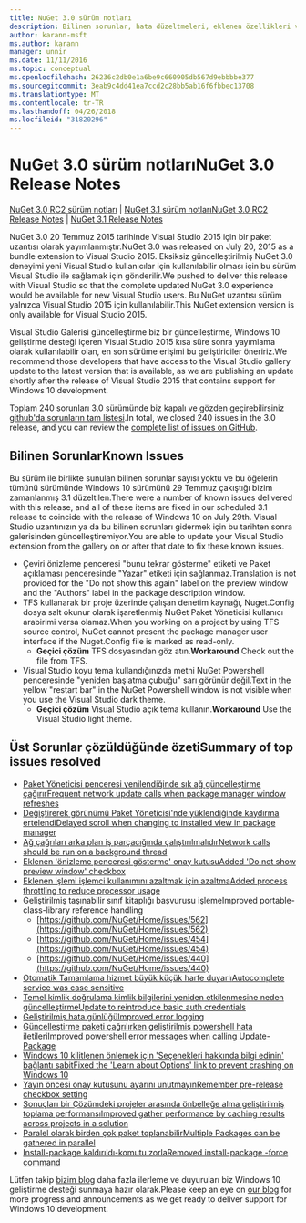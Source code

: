```yaml
---
title: NuGet 3.0 sürüm notları
description: Bilinen sorunlar, hata düzeltmeleri, eklenen özellikleri ve dcr NuGet 3.0.0 dahil etmek için sürüm notları.
author: karann-msft
ms.author: karann
manager: unnir
ms.date: 11/11/2016
ms.topic: conceptual
ms.openlocfilehash: 26236c2db0e1a6be9c660905db567d9ebbbbe377
ms.sourcegitcommit: 3eab9c4dd41ea7ccd2c28bb5ab16f6fbbec13708
ms.translationtype: MT
ms.contentlocale: tr-TR
ms.lasthandoff: 04/26/2018
ms.locfileid: "31820296"
---
```

# <a name="nuget-30-release-notes"></a><span data-ttu-id="f00ed-103">NuGet 3.0 sürüm notları</span><span class="sxs-lookup"><span data-stu-id="f00ed-103">NuGet 3.0 Release Notes</span></span>

<span data-ttu-id="f00ed-104">[NuGet 3.0 RC2 sürüm notları](../release-notes/nuget-3.0-RC2.md) | [NuGet 3.1 sürüm notları](../release-notes/nuget-3.1.md)</span><span class="sxs-lookup"><span data-stu-id="f00ed-104">[NuGet 3.0 RC2 Release Notes](../release-notes/nuget-3.0-RC2.md) | [NuGet 3.1 Release Notes](../release-notes/nuget-3.1.md)</span></span>

<span data-ttu-id="f00ed-105">NuGet 3.0 20 Temmuz 2015 tarihinde Visual Studio 2015 için bir paket uzantısı olarak yayımlanmıştır.</span><span class="sxs-lookup"><span data-stu-id="f00ed-105">NuGet 3.0 was released on July 20, 2015 as a bundle extension to Visual Studio 2015.</span></span> <span data-ttu-id="f00ed-106">Eksiksiz güncelleştirilmiş NuGet 3.0 deneyimi yeni Visual Studio kullanıcılar için kullanılabilir olması için bu sürüm Visual Studio ile sağlamak için gönderilir.</span><span class="sxs-lookup"><span data-stu-id="f00ed-106">We pushed to deliver this release with Visual Studio so that the complete updated NuGet 3.0 experience would be available for new Visual Studio users.</span></span> <span data-ttu-id="f00ed-107">Bu NuGet uzantısı sürüm yalnızca Visual Studio 2015 için kullanılabilir.</span><span class="sxs-lookup"><span data-stu-id="f00ed-107">This NuGet extension version is only available for Visual Studio 2015.</span></span>

<span data-ttu-id="f00ed-108">Visual Studio Galerisi güncelleştirme biz bir güncelleştirme, Windows 10 geliştirme desteği içeren Visual Studio 2015 kısa süre sonra yayımlama olarak kullanılabilir olan, en son sürüme erişimi bu geliştiriciler öneririz.</span><span class="sxs-lookup"><span data-stu-id="f00ed-108">We recommend those developers that have access to the Visual Studio gallery update to the latest version that is available, as we are publishing an update shortly after the release of Visual Studio 2015 that contains support for Windows 10 development.</span></span>

<span data-ttu-id="f00ed-109">Toplam 240 sorunları 3.0 sürümünde biz kapalı ve gözden geçirebilirsiniz [github'da sorunların tam listesi](https://github.com/NuGet/Home/issues?q=milestone%3A3.0.0-RTM+is%3Aclosed).</span><span class="sxs-lookup"><span data-stu-id="f00ed-109">In total, we closed 240 issues in the 3.0 release, and you can review the [complete list of issues on GitHub](https://github.com/NuGet/Home/issues?q=milestone%3A3.0.0-RTM+is%3Aclosed).</span></span>

## <a name="known-issues"></a><span data-ttu-id="f00ed-110">Bilinen Sorunlar</span><span class="sxs-lookup"><span data-stu-id="f00ed-110">Known Issues</span></span>

<span data-ttu-id="f00ed-111">Bu sürüm ile birlikte sunulan bilinen sorunlar sayısı yoktu ve bu öğelerin tümünü sürümünde Windows 10 sürümünü 29 Temmuz çakıştığı bizim zamanlanmış 3.1 düzeltilen.</span><span class="sxs-lookup"><span data-stu-id="f00ed-111">There were a number of known issues delivered with this release, and all of these items are fixed in our scheduled 3.1 release to coincide with the release of Windows 10 on July 29th.</span></span>  <span data-ttu-id="f00ed-112">Visual Studio uzantınızın ya da bu bilinen sorunları gidermek için bu tarihten sonra galerisinden güncelleştiremiyor.</span><span class="sxs-lookup"><span data-stu-id="f00ed-112">You are able to update your Visual Studio extension from the gallery on or after that date to fix these known issues.</span></span>

*  <span data-ttu-id="f00ed-113">Çeviri önizleme penceresi "bunu tekrar gösterme" etiketi ve Paket açıklaması penceresinde "Yazar" etiketi için sağlanmaz.</span><span class="sxs-lookup"><span data-stu-id="f00ed-113">Translation is not provided for the "Do not show this again" label on the preview window and the "Authors" label in the package description window.</span></span>
*  <span data-ttu-id="f00ed-114">TFS kullanarak bir proje üzerinde çalışan denetim kaynağı, Nuget.Config dosya salt okunur olarak işaretlenmiş NuGet Paket Yöneticisi kullanıcı arabirimi varsa olamaz.</span><span class="sxs-lookup"><span data-stu-id="f00ed-114">When you working on a project by using TFS source control, NuGet cannot present the package manager user interface if the Nuget.Config file is marked as read-only.</span></span>
   * <span data-ttu-id="f00ed-115">**Geçici çözüm** TFS dosyasından göz atın.</span><span class="sxs-lookup"><span data-stu-id="f00ed-115">**Workaround** Check out the file from TFS.</span></span>
*  <span data-ttu-id="f00ed-116">Visual Studio koyu tema kullandığınızda metni NuGet Powershell penceresinde "yeniden başlatma çubuğu" sarı görünür değil.</span><span class="sxs-lookup"><span data-stu-id="f00ed-116">Text in the yellow "restart bar" in the NuGet Powershell window is not visible when you use the Visual Studio dark theme.</span></span>
   * <span data-ttu-id="f00ed-117">**Geçici çözüm** Visual Studio açık tema kullanın.</span><span class="sxs-lookup"><span data-stu-id="f00ed-117">**Workaround** Use the Visual Studio light theme.</span></span>


## <a name="summary-of-top-issues-resolved"></a><span data-ttu-id="f00ed-118">Üst Sorunlar çözüldüğünde özeti</span><span class="sxs-lookup"><span data-stu-id="f00ed-118">Summary of top issues resolved</span></span>

* [<span data-ttu-id="f00ed-119">Paket Yöneticisi penceresi yenilendiğinde sık ağ güncelleştirme çağırır</span><span class="sxs-lookup"><span data-stu-id="f00ed-119">Frequent network update calls when package manager window refreshes</span></span>](https://github.com/NuGet/Home/issues/515)
* [<span data-ttu-id="f00ed-120">Değiştirerek görünümü Paket Yöneticisi'nde yüklendiğinde kaydırma ertelendi</span><span class="sxs-lookup"><span data-stu-id="f00ed-120">Delayed scroll when changing to installed view in package manager</span></span>](https://github.com/NuGet/Home/issues/519)
* [<span data-ttu-id="f00ed-121">Ağ çağrıları arka plan iş parçacığında çalıştırılmalıdır</span><span class="sxs-lookup"><span data-stu-id="f00ed-121">Network calls should be run on a background thread</span></span>](https://github.com/NuGet/Home/issues/516)
* [<span data-ttu-id="f00ed-122">Eklenen 'önizleme penceresi gösterme' onay kutusu</span><span class="sxs-lookup"><span data-stu-id="f00ed-122">Added 'Do not show preview window' checkbox</span></span>](https://github.com/NuGet/Home/issues/566)
* [<span data-ttu-id="f00ed-123">Eklenen işlemi işlemci kullanımını azaltmak için azaltma</span><span class="sxs-lookup"><span data-stu-id="f00ed-123">Added process throttling to reduce processor usage</span></span>](https://github.com/NuGet/Home/issues/356)
* <span data-ttu-id="f00ed-124">Geliştirilmiş taşınabilir sınıf kitaplığı başvurusu işleme</span><span class="sxs-lookup"><span data-stu-id="f00ed-124">Improved portable-class-library reference handling</span></span>
    * [https://github.com/NuGet/Home/issues/562](https://github.com/NuGet/Home/issues/562)
    * [https://github.com/NuGet/Home/issues/454](https://github.com/NuGet/Home/issues/454)
    * [https://github.com/NuGet/Home/issues/440](https://github.com/NuGet/Home/issues/440)
* [<span data-ttu-id="f00ed-125">Otomatik Tamamlama hizmet büyük küçük harfe duyarlı</span><span class="sxs-lookup"><span data-stu-id="f00ed-125">Autocomplete service was case sensitive</span></span>](https://github.com/NuGet/Home/issues/198)
* [<span data-ttu-id="f00ed-126">Temel kimlik doğrulama kimlik bilgilerini yeniden etkilenmesine neden güncelleştirme</span><span class="sxs-lookup"><span data-stu-id="f00ed-126">Update to reintroduce basic auth credentials</span></span>](https://github.com/NuGet/Home/issues/456)
* [<span data-ttu-id="f00ed-127">Geliştirilmiş hata günlüğü</span><span class="sxs-lookup"><span data-stu-id="f00ed-127">Improved error logging</span></span>](https://github.com/NuGet/Home/issues/407)
* [<span data-ttu-id="f00ed-128">Güncelleştirme paketi çağrılırken geliştirilmiş powershell hata iletileri</span><span class="sxs-lookup"><span data-stu-id="f00ed-128">Improved powershell error messages when calling Update-Package</span></span>](https://github.com/NuGet/Home/issues/5)
* [<span data-ttu-id="f00ed-129">Windows 10 kilitlenen önlemek için 'Seçenekleri hakkında bilgi edinin' bağlantı sabit</span><span class="sxs-lookup"><span data-stu-id="f00ed-129">Fixed the 'Learn about Options' link to prevent crashing on Windows 10</span></span>](https://github.com/NuGet/Home/issues/822)
* [<span data-ttu-id="f00ed-130">Yayın öncesi onay kutusunu ayarını unutmayın</span><span class="sxs-lookup"><span data-stu-id="f00ed-130">Remember pre-release checkbox setting</span></span>](https://github.com/NuGet/Home/issues/732)
* [<span data-ttu-id="f00ed-131">Sonuçları bir Çözümdeki projeler arasında önbelleğe alma geliştirilmiş toplama performansı</span><span class="sxs-lookup"><span data-stu-id="f00ed-131">Improved gather performance by caching results across projects in a solution</span></span>](https://github.com/NuGet/Home/issues/721)
* [<span data-ttu-id="f00ed-132">Paralel olarak birden çok paket toplanabilir</span><span class="sxs-lookup"><span data-stu-id="f00ed-132">Multiple Packages can be gathered in parallel</span></span>](https://github.com/NuGet/Home/issues/713)
* [<span data-ttu-id="f00ed-133">Install-package kaldırıldı-komutu zorla</span><span class="sxs-lookup"><span data-stu-id="f00ed-133">Removed install-package -force command</span></span>](https://github.com/NuGet/Home/issues/697)

<span data-ttu-id="f00ed-134">Lütfen takip [bizim blog](http://blog.nuget.org) daha fazla ilerleme ve duyuruları biz Windows 10 geliştirme desteği sunmaya hazır olarak.</span><span class="sxs-lookup"><span data-stu-id="f00ed-134">Please keep an eye on [our blog](http://blog.nuget.org) for more progress and announcements as we get ready to deliver support for Windows 10 development.</span></span>